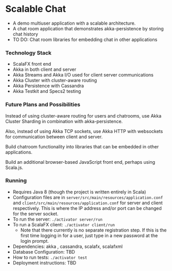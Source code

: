 # Scalable Chat #

* A demo multiuser application with a scalable architecture.
* A chat room application that demonstrates akka-persistence by storing chat history
* TO DO: Chat room libraries for embedding chat in other applications

### Technology Stack ###

* ScalaFX front end
* Akka in both client and server
* Akka Streams and Akka I/O used for client server communications
* Akka Cluster with cluster-aware routing
* Akka Persistence with Cassandra
* Akka Testkit and Specs2 testing

### Future Plans and Possibilities ###
Instead of using cluster-aware routing for users and chatrooms,
use Akka Cluster Sharding in combination with akka-persistence.

Also, instead of using Akka TCP sockets, use Akka HTTP with websockets for
communication between client and server.

Build chatroom functionality into libraries that can be embedded in other applications.

Build an additional browser-based JavaScript front end, perhaps using Scala.js.

### Running ###

* Requires Java 8 (though the project is written entirely in Scala)
* Configuration files are in `server/src/main/resources/application.conf` and `client/src/main/resources/application.conf` for server and client respectively.
  This is where the IP address and/or port can be changed for the server socket.
* To run the server:  `./activator server/run`
* To run a ScalaFX client:  `./activator client/run`
    * Note that there currently is no separate registration step. If this is the first time logging in for a user, just type in a new password at the login prompt.
* Dependencies: akka , cassandra, scalafx, scalafxml
* Database Configuration: TBD
* How to run tests: `./activator test`
* Deployment instructions: TBD
